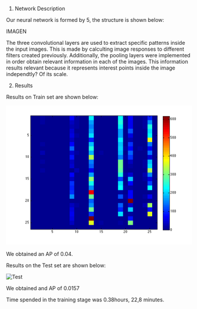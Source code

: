 1. Network Description

Our neural network is formed by 5, the structure is shown below:

IMAGEN 

The three convolutional layers are used to extract specific patterns inside the input images. This is made by calculting image responses to different filters created previously. 
Additionally, the pooling layers were implemented in order obtain relevant information in each of the images. This information results relevant because it represents interest points inside the image independtly? Of its scale.

2. Results

Results on Train set are shown below:

![Train](trainm.png)

We obtained an AP of 0.04. 

Results on the Test set are shown below:

![Test](testm.jpg)

We obtained and AP of 0.0157

Time spended in the training stage was 0.38hours, 22,8 minutes.
